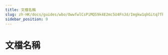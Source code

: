 ```yaml
---
title: 文檔名稱
slug: zh-HK/docs/guides/wbo/OwwfwlCsPiMQS9k4E2mc5U4FnJd/Imgkw1qhGitq7fkNjpdcUz0Snkc
sidebar_position: 9
---
```



# 文檔名稱

